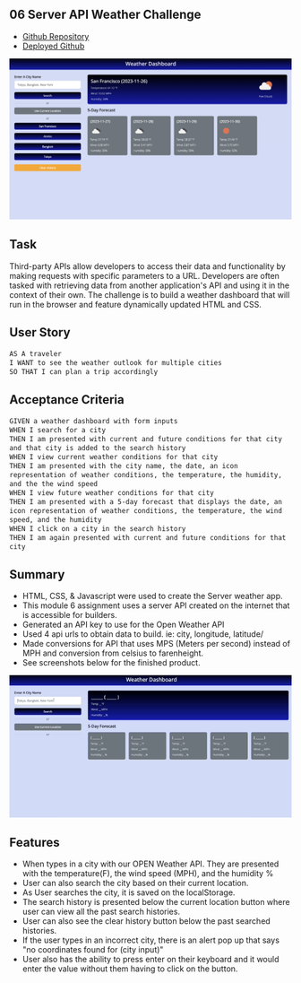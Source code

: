 ## 06 Server API Weather Challenge

* [Github Repository](https://github.com/KrispyKhang/API-Weather-App)
* [Deployed Github](https://krispykhang.github.io/API-Weather-App/)

![](./Assets/Images/Sample.png)

## Task
Third-party APIs allow developers to access their data and functionality by making requests with specific parameters to a URL. Developers are often tasked with retrieving data from another application's API and using it in the context of their own. The challenge is to build a weather dashboard that will run in the browser and feature dynamically updated HTML and CSS.

## User Story

```
AS A traveler
I WANT to see the weather outlook for multiple cities
SO THAT I can plan a trip accordingly
```

## Acceptance Criteria

```
GIVEN a weather dashboard with form inputs
WHEN I search for a city
THEN I am presented with current and future conditions for that city and that city is added to the search history
WHEN I view current weather conditions for that city
THEN I am presented with the city name, the date, an icon representation of weather conditions, the temperature, the humidity, and the the wind speed
WHEN I view future weather conditions for that city
THEN I am presented with a 5-day forecast that displays the date, an icon representation of weather conditions, the temperature, the wind speed, and the humidity
WHEN I click on a city in the search history
THEN I am again presented with current and future conditions for that city
```

## Summary
* HTML, CSS, & Javascript were used to create the Server weather app.
* This module 6 assignment uses a server API created on the internet that is accessible for builders.
* Generated an API key to use for the Open Weather API
* Used 4 api urls to obtain data to build. ie: city, longitude, latitude/
* Made conversions for API that uses MPS (Meters per second) instead of MPH and conversion from celsius to farenheight.
* See screenshots below for the finished product.

![](./Assets/Walkthrough.gif)

## Features
 * When types in a city with our OPEN Weather API. They are presented with the temperature(F), the wind speed (MPH), and the humidity %
 * User can also search the city based on their current location.
 * As User searches the city, it is saved on the localStorage. 
 * The search history is presented below the current location button where user can view all the past search histories. 
 * User can also see the clear history button below the past searched histories.
 * If the user types in an incorrect city, there is an alert pop up that says "no coordinates found for (city input)"
* User also has the ability to press enter on their keyboard and it would enter the value without them having to click on the button. 
 
 
 











